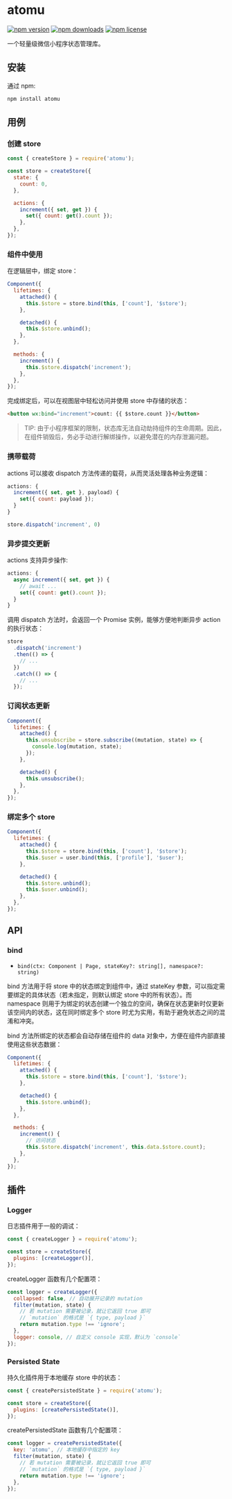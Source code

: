 # atomu

[![npm version](https://img.shields.io/npm/v/atomu.svg?style=flat-square)](https://www.npmjs.com/package/atomu)
[![npm downloads](https://img.shields.io/npm/dm/atomu.svg?style=flat-square)](http://npm-stat.com/charts.html?package=atomu)
[![npm license](https://img.shields.io/github/license/mashape/apistatus.svg)](LICENSE)

一个轻量级微信小程序状态管理库。

## 安装

通过 npm:

```bash
npm install atomu
```

## 用例

### 创建 store

```javascript
const { createStore } = require('atomu');

const store = createStore({
  state: {
    count: 0,
  },

  actions: {
    increment({ set, get }) {
      set({ count: get().count });
    },
  },
});
```

### 组件中使用

在逻辑层中，绑定 store：

```javascript
Component({
  lifetimes: {
    attached() {
      this.$store = store.bind(this, ['count'], '$store');
    },

    detached() {
      this.$store.unbind();
    },
  },

  methods: {
    increment() {
      this.$store.dispatch('increment');
    },
  },
});
```

完成绑定后，可以在视图层中轻松访问并使用 store 中存储的状态：

```html
<button wx:bind="increment">count: {{ $store.count }}</button>
```

> TIP: 由于小程序框架的限制，状态库无法自动劫持组件的生命周期。因此，在组件销毁后，务必手动进行解绑操作，以避免潜在的内存泄漏问题。

### 携带载荷

actions 可以接收 dispatch 方法传递的载荷，从而灵活处理各种业务逻辑：

```javascript
actions: {
  increment({ set, get }, payload) {
    set({ count: payload });
  }
}

store.dispatch('increment', 0)
```

### 异步提交更新

actions 支持异步操作:

```javascript
actions: {
  async increment({ set, get }) {
    // await ...
    set({ count: get().count });
  }
}
```

调用 dispatch 方法时，会返回一个 Promise 实例，能够方便地判断异步 action 的执行状态：

```javascript
store
  .dispatch('increment')
  .then(() => {
    // ...
  })
  .catch(() => {
    // ...
  });
```

### 订阅状态更新

```javascript
Component({
  lifetimes: {
    attached() {
      this.unsubscribe = store.subscribe((mutation, state) => {
        console.log(mutation, state);
      });
    },

    detached() {
      this.unsubscribe();
    },
  },
});
```

### 绑定多个 store

```javascript
Component({
  lifetimes: {
    attached() {
      this.$store = store.bind(this, ['count'], '$store');
      this.$user = user.bind(this, ['profile'], '$user');
    },

    detached() {
      this.$store.unbind();
      this.$user.unbind();
    },
  },
});
```

## API

### bind

- `bind(ctx: Component | Page, stateKey?: string[], namespace?: string)`

bind 方法用于将 store 中的状态绑定到组件中，通过 stateKey 参数，可以指定需要绑定的具体状态（若未指定，则默认绑定 store 中的所有状态）。而 namespace 则用于为绑定的状态创建一个独立的空间，确保在状态更新时仅更新该空间内的状态，这在同时绑定多个 store 时尤为实用，有助于避免状态之间的混淆和冲突。

bind 方法所绑定的状态都会自动存储在组件的 data 对象中，方便在组件内部直接使用这些状态数据：

```javascript
Component({
  lifetimes: {
    attached() {
      this.$store = store.bind(this, ['count'], '$store');
    },

    detached() {
      this.$store.unbind();
    },
  },

  methods: {
    increment() {
      // 访问状态
      this.$store.dispatch('increment', this.data.$store.count);
    },
  },
});
```

## 插件

### Logger

日志插件用于一般的调试：

```javascript
const { createLogger } = require('atomu');

const store = createStore({
  plugins: [createLogger()],
});
```

createLogger 函数有几个配置项：

```javascript
const logger = createLogger({
  collapsed: false, // 自动展开记录的 mutation
  filter(mutation, state) {
    // 若 mutation 需要被记录，就让它返回 true 即可
    // `mutation` 的格式是 `{ type, payload }`
    return mutation.type !== 'ignore';
  },
  logger: console, // 自定义 console 实现，默认为 `console`
});
```

### Persisted State

持久化插件用于本地缓存 store 中的状态：

```javascript
const { createPersistedState } = require('atomu');

const store = createStore({
  plugins: [createPersistedState()],
});
```

createPersistedState 函数有几个配置项：

```javascript
const logger = createPersistedState({
  key: 'atomu', // 本地缓存中指定的 key
  filter(mutation, state) {
    // 若 mutation 需要被记录，就让它返回 true 即可
    // `mutation` 的格式是 `{ type, payload }`
    return mutation.type !== 'ignore';
  },
});
```
